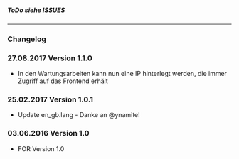 ##### ToDo siehe [ISSUES](https://github.com/FriendsOfREDAXO/out5/issues) #####

---

### Changelog ###

### 27.08.2017 Version 1.1.0 ###

- In den Wartungsarbeiten kann nun eine IP hinterlegt werden, die immer Zugriff auf das Frontend erhält


### 25.02.2017 Version 1.0.1 ###

- Update en_gb.lang - Danke an @ynamite!


### 03.06.2016 Version 1.0 ###

- FOR Version 1.0
